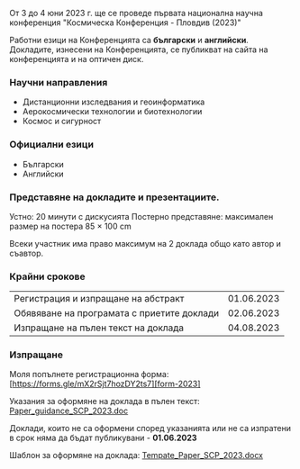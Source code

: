 От 3 до 4 юни 2023 г. ще се проведе първата национална научна конференция "Космическа Конференция - Пловдив (2023)"

Работни езици на Конференцията са **български** и **английски**.
Докладите, изнесени на Конференцията, се публикват на сайта на конференцията и на оптичен диск.

### Научни направления
- Дистанционни изследвания и геоинформатика
- Аерокосмически технологии и биотехнологии
- Космос и сигурност
 
### Официални езици
- Български
- Английски

### Представяне на докладите и презентациите.

Устно: 20 минути с дискусията
Постерно представяне: максимален размер на постера 85 × 100 cm

Всеки участник има право максимум на 2 доклада общо като автор и съавтор.

### Крайни срокове

|                                            |            |
| ------------------------------------------ | ---------- |
| Регистрация и изпращане на абстракт        | 01.06.2023 |
| Обявяване на програмата с приетите доклади | 02.06.2023 |
| Изпращане на пълен текст на доклада        | 04.08.2023 |

### Изпращане

Моля попълнетe регистрационна форма: [https://forms.gle/mX2rSjt7hozDY2ts7][form-2023]

Указания за оформяне на доклада в пълен текст: [Paper_guidance_SCP_2023.doc](./documents/Paper_guidance_SCP_2023.doc)

Доклади, които не са оформени според указанията или не са изпратени в срок няма да бъдат публикувани - **01.06.2023**

Шаблон за оформяне на доклада: [Tempate_Paper_SCP_2023.docx](./documents/Tempate_Paper_SCP_2023.docx)


[form-2023]: https://forms.gle/mX2rSjt7hozDY2ts7

